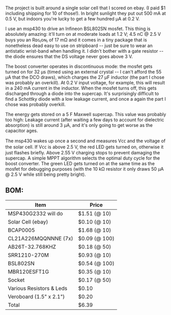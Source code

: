 The project is built around a single solar cell that I scored on ebay.  (I paid
$1 including shipping for 10 of those!).  In bright sunlight they put out 500
mA at 0.5 V, but indoors you're lucky to get a few hundred µA at 0.2 V.

I use an msp430 to drive an Infineon BSL802SN mosfet. This thing is absolutely
amazing: it'll turn on at moderate loads at 1.2 V; 4.5 nC @ 2.5 V buys you an
Rᴅꜱ₍ᴏɴ₎ of 17 mΩ and it comes in a tiny package that is nonetheless dead easy
to use on stripboard -- just be sure to wear an antistatic wrist-band when
handling it.  I didn't bother with a gate resistor -- the diode ensures that
the DS voltage never goes above 3 V.

The boost converter operates in discontinuous mode: the mosfet gets turned on
for 32 µs (timed using an external crystal -- I can't afford the 55 µA that
the DCO draws), which charges the 27 µF inductor (the part I chose was probably
an overkill).  At 0.2 V input voltage, for example, this will result in a
240 mA current in the inductor.  When the mosfet turns off, this gets
discharged through a diode into the supercap.  It's surprisingly difficult
to find a Schottky diode with a low leakage current, and once a again the
part I chose was probably overkill.

The energy gets stored on a 5 F Maxwell supercap.  This value was probably too
high:  Leakage current (after waiting a few days to account for dielectric
absorption) is still around 3 µA, and it's only going to get worse as the
capacitor ages.

The msp430 wakes up once a second and measures Vᴄᴄ and the voltage of the solar
cell.  If Vᴄᴄ is above 2.5 V, the red LED gets turned on, otherwise it just
flashes briefly.  Above 2.55 V charging stops to prevent damaging the supercap.
A simple MPPT algorithm selects the optimal duty cycle for the boost converter.
The green LED gets turned on at the same time as the mosfet for debugging
purposes (with the 10 kΩ resistor it only draws 50 µA @ 2.5 V while still being
pretty bright).

BOM:
----

| Item                     | Price         |
| ------------------------ | ------------- |
| MSP430G2332 will do      | $1.51 (@ 10)  |
| Solar Cell (ebay)        | $0.10 (@ 10)  |
| BCAP0005                 | $1.68 (@ 10)  |
| CL21A226MQQNNNE (7x)     | $0.09 (@ 100) |
| AB26T-32.768KHZ          | $0.18 (@ 50)  |
| SRR1210-270M             | $0.93 (@ 10)  |
| BSL802SN                 | $0.54 (@ 100) |
| MBR120ESFT1G             | $0.35 (@ 10)  |
| Socket                   | $0.17 (@ 50)  |
| Various Resistors & Leds | $0.10         |
| Veroboard (1.5" x 2.1")  | $0.20         |
| Total                    | $6.39         |
